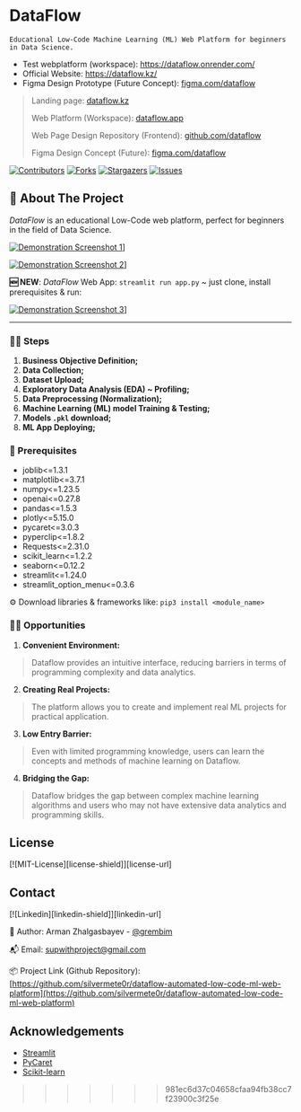 # DataFlow
`Educational Low-Code Machine Learning (ML) Web Platform for beginners in Data Science.`

* Test webplatform (workspace): https://dataflow.onrender.com/
* Official Website: https://dataflow.kz/
* Figma Design Prototype (Future Concept): [figma.com/dataflow](https://www.figma.com/proto/hX2RjECC7pgF0Ffsh3A3U3/Samsung-inovation?page-id=0%3A1&type=design&node-id=22-12566&viewport=158%2C73%2C0.26&t=bVB27a0DgLnjz1k6-1&scaling=scale-down&starting-point-node-id=1%3A2&mode=design)

> Landing page: [dataflow.kz](http://dataflow.kz/)
> 
> Web Platform (Workspace): [dataflow.app](https://dataflow.onrender.com/)
> 
> Web Page Design Repository (Frontend): [github.com/dataflow](https://github.com/silvermete0r/dataflow-landing-page-frontend)
> 
> Figma Design Concept (Future): [figma.com/dataflow](https://www.figma.com/proto/hX2RjECC7pgF0Ffsh3A3U3/Samsung-inovation?page-id=0%3A1&type=design&node-id=22-12566&viewport=158%2C73%2C0.26&t=bVB27a0DgLnjz1k6-1&scaling=scale-down&starting-point-node-id=1%3A2&mode=design)

<!-- PROJECT SHIELDS -->
[![Contributors][contributors-shield]][contributors-url] [![Forks][forks-shield]][forks-url] [![Stargazers][stars-shield]][stars-url] [![Issues][issues-shield]][issues-url]

<!-- ABOUT THE PROJECT -->
## 📝 About The Project
*DataFlow* is an educational Low-Code web platform, perfect for beginners in the field of Data Science.

[![Demonstration Screenshot 1][data-1]](#)]

[![Demonstration Screenshot 2][data-2]](#)]

**🆕 NEW**: *DataFlow* Web App: `streamlit run app.py` ~ just clone, install prerequisites & run:

[![Demonstration Screenshot 3][data-3]](#)]

----

### 👩‍🏭 Steps
1. **Business Objective Definition;**
2. **Data Collection;**
3. **Dataset Upload;**
4. **Exploratory Data Analysis (EDA) ~ Profiling;**
5. **Data Preprocessing (Normalization);**
6. **Machine Learning (ML) model Training & Testing;**
7. **Models `.pkl` download;**
8. **ML App Deploying;**


### 🦾 Prerequisites
 - joblib<=1.3.1
 - matplotlib<=3.7.1
 - numpy<=1.23.5
 - openai<=0.27.8
 - pandas<=1.5.3
 - plotly<=5.15.0
 - pycaret<=3.0.3
 - pyperclip<=1.8.2
 - Requests<=2.31.0
 - scikit_learn<=1.2.2
 - seaborn<=0.12.2
 - streamlit<=1.24.0
 - streamlit_option_menu<=0.3.6
 
 ⚙️ Download libraries & frameworks like: `pip3 install <module_name>`

### 💁‍♂️ Opportunities
1. **Convenient Environment:**
  > Dataflow provides an intuitive interface, reducing barriers in terms of programming complexity and data analytics.

2. **Creating Real Projects:** 
  > The platform allows you to create and implement real ML projects for practical application.

3. **Low Entry Barrier:**
  > Even with limited programming knowledge, users can learn the concepts and methods of machine learning on Dataflow.

4. **Bridging the Gap:** 
  > Dataflow bridges the gap between complex machine learning algorithms and users who may not have extensive data analytics and programming skills.
 
<!-- LICENSE -->
## License

[![MIT-License][license-shield]][license-url]

<!-- CONTACT -->
## Contact
[![Linkedin][linkedin-shield]][linkedin-url]

🧐 Author: Arman Zhalgasbayev - [@grembim](https://www.instagram.com/grembim/)

📬 Email: supwithproject@gmail.com

📦 Project Link (Github Repository): [https://github.com/silvermete0r/dataflow-automated-low-code-ml-web-platform](https://github.com/silvermete0r/dataflow-automated-low-code-ml-web-platform)

<!-- ACKNOWLEDGEMENTS -->
## Acknowledgements
 - [Streamlit](https://streamlit.io/)
 - [PyCaret](https://pycaret.org/)
 - [Scikit-learn](https://scikit-learn.org/)

<!-- MARKDOWN LINKS & IMAGES -->
<!-- https://www.markdownguide.org/basic-syntax/#reference-style-links -->
[contributors-shield]: https://img.shields.io/github/contributors/silvermete0r/dataflow-automated-low-code-ml-web-platform.svg?style=flat-square
[contributors-url]: https://github.com/silvermete0r/dataflow-automated-low-code-ml-web-platform/graphs/contributors
[forks-shield]: https://img.shields.io/github/forks/silvermete0r/dataflow-automated-low-code-ml-web-platform.svg?style=flat-square
[forks-url]: https://github.com/silvermete0r/dataflow-automated-low-code-ml-web-platform/network/members
[stars-shield]: https://img.shields.io/github/stars/silvermete0r/dataflow-automated-low-code-ml-web-platform.svg?style=flat-square
[stars-url]: https://github.com/silvermete0r/dataflow-automated-low-code-ml-web-platform/stargazers
[issues-shield]: https://img.shields.io/github/issues/silvermete0r/dataflow-automated-low-code-ml-web-platform.svg?style=flat-square
[issues-url]: https://github.com/silvermete0r/dataflow-automated-low-code-ml-web-platform/issues
[data-1]: https://sun9-34.userapi.com/impg/fIgr9AMAaxOV8izCr4DktngJExMOUxIgVLzPdQ/WI6V2QT8wKU.jpg?size=2232x1180&quality=95&sign=787e4117d8ef13dc70a81d3650b10d00&type=album
[data-2]: https://sun9-69.userapi.com/impg/dE3ONqKNQ3ZOoCxy5EsvBSsTkqeUZIRyyzl6pQ/FelCAGChV_w.jpg?size=2230x1180&quality=95&sign=3996ba966ca08c88626fdbc1c87466ed&type=album
[data-3]: https://sun9-46.userapi.com/impg/SIdMvJ08V5oI9RfKOHrgvHYqyvpTPxeGv0FHGQ/cNGH9X6rXkg.jpg?size=2235x1177&quality=95&sign=0df018490766d60630bde8a8df8014f1&type=album
>>>>>>> 981ec6d37c04658cfaa94fb38cc7f23900c3f25e
